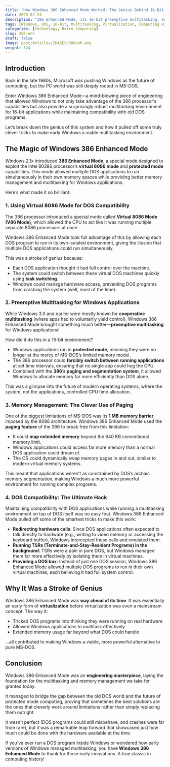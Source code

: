 ```yaml
---
title: "How Windows 386 Enhanced Mode Worked: The Genius Behind 16-Bit Preemptive Multitasking and DOS Compatibility"
date: 2025-02-23
description: "386 Enhanced Mode, its 16-bit preemptive multitasking, and how DOS compatibility was brilliantly achieved."
tags: [Windows, DOS, 16-bit, Multitasking, Virtualization, Computing History]
categories: [Technology, Retro Computing]
slug: 386-enh
draft: false
image: post/Articles/IMAGES/386enh.png
weight: 324
---
```


## Introduction

Back in the late 1980s, Microsoft was pushing Windows as the future of computing, but the PC world was still deeply rooted in MS-DOS.

 Enter Windows 386 Enhanced Mode—a mind-blowing piece of engineering that allowed Windows to not only take advantage of the 386 processor’s capabilities but also provide a surprisingly robust multitasking environment for 16-bit applications while maintaining compatibility with old DOS programs.

Let’s break down the genius of this system and how it pulled off some truly clever tricks to make early Windows a viable multitasking environment.

## The Magic of Windows 386 Enhanced Mode

Windows 2.1x introduced **386 Enhanced Mode**, a special mode designed to exploit the Intel 80386 processor’s **virtual 8086 mode** and **protected mode** capabilities. This mode allowed multiple DOS applications to run simultaneously in their own memory spaces while providing better memory management and multitasking for Windows applications.

Here’s what made it so brilliant:

### 1. **Using Virtual 8086 Mode for DOS Compatibility**

The 386 processor introduced a special mode called **Virtual 8086 Mode (V86 Mode)**, which allowed the CPU to act like it was running multiple separate 8086 processors at once. 

Windows 386 Enhanced Mode took full advantage of this by allowing each DOS program to run in its own isolated environment, giving the illusion that multiple DOS applications could run simultaneously.

This was a stroke of genius because:
- Each DOS application thought it had full control over the machine.
- The system could switch between these virtual DOS machines quickly using **task switching**.
- Windows could manage hardware access, preventing DOS programs from crashing the system (well, most of the time).

### 2. **Preemptive Multitasking for Windows Applications**

While Windows 3.0 and earlier were mostly known for **cooperative multitasking** (where apps had to voluntarily yield control), Windows 386 Enhanced Mode brought something much better—**preemptive multitasking** for Windows applications!

How did it do this in a 16-bit environment?
- Windows applications ran in **protected mode**, meaning they were no longer at the mercy of MS-DOS’s limited memory model.
- The 386 processor could **forcibly switch between running applications** at set time intervals, ensuring that no single app could hog the CPU.
- Combined with the **386’s paging and segmentation system**, it allowed Windows to allocate memory far more efficiently than DOS alone.

This was a glimpse into the future of modern operating systems, where the system, not the applications, controlled CPU time allocation.

### 3. **Memory Management: The Clever Use of Paging**

One of the biggest limitations of MS-DOS was its **1 MB memory barrier**, imposed by the 8086 architecture. Windows 386 Enhanced Mode used the **paging feature** of the 386 to break free from this limitation:
- It could **map extended memory** beyond the 640 KB conventional memory limit.
- Windows applications could access far more memory than a normal DOS application could dream of.
- The OS could dynamically swap memory pages in and out, similar to modern virtual memory systems.

This meant that applications weren’t as constrained by DOS’s archaic memory segmentation, making Windows a much more powerful environment for running complex programs.

### 4. **DOS Compatibility: The Ultimate Hack**

Maintaining compatibility with DOS applications while running a multitasking environment on top of DOS itself was no easy feat. Windows 386 Enhanced Mode pulled off some of the smartest tricks to make this work:
- **Redirecting hardware calls**: Since DOS applications often expected to talk directly to hardware (e.g., writing to video memory or accessing the keyboard buffer), Windows intercepted these calls and emulated them.
- **Running TSRs (Terminate-and-Stay-Resident Programs) in the background**: TSRs were a pain in pure DOS, but Windows managed them far more effectively by isolating them in virtual machines.
- **Providing a DOS box**: Instead of just one DOS session, Windows 386 Enhanced Mode allowed multiple DOS programs to run in their own virtual machines, each believing it had full system control.

## Why It Was a Stroke of Genius

Windows 386 Enhanced Mode was **way ahead of its time**. It was essentially an early form of **virtualization** before virtualization was even a mainstream concept. The way it:
- Tricked DOS programs into thinking they were running on real hardware
- Allowed Windows applications to multitask effectively
- Extended memory usage far beyond what DOS could handle

…all contributed to making Windows a viable, more powerful alternative to pure MS-DOS.

## Conclusion

Windows 386 Enhanced Mode was an **engineering masterpiece**, laying the foundation for the multitasking and memory management we take for granted today. 

It managed to bridge the gap between the old DOS world and the future of protected mode computing, proving that sometimes the best solutions are the ones that cleverly work around limitations rather than simply replacing them outright.

It wasn’t perfect (DOS programs could still misbehave, and crashes were far from rare), but it was a remarkable leap forward that showcased just how much could be done with the hardware available at the time.

If you’ve ever run a DOS program inside Windows or wondered how early versions of Windows managed multitasking, you have **Windows 386 Enhanced Mode** to thank for those early innovations. A true classic in computing history!


